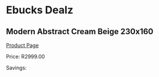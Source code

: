 
# Ebucks Dealz
## Modern Abstract Cream Beige 230x160
[Product Page](https://www.ebucks.com/web/shop/productSelected.do?prodId=1210528034&catId=1209942745)

Price: R2999.00

Savings: 


	